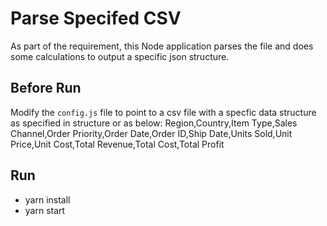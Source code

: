 # Parse Specifed CSV

As part of the requirement, this Node application parses the file and does some calculations
to output a specific json structure.

## Before Run

Modify the `config.js` file to point to a csv file with a specfic data structure as specified in structure or as below: Region,Country,Item Type,Sales Channel,Order Priority,Order Date,Order ID,Ship Date,Units Sold,Unit Price,Unit Cost,Total Revenue,Total Cost,Total Profit

## Run

- yarn install
- yarn start
